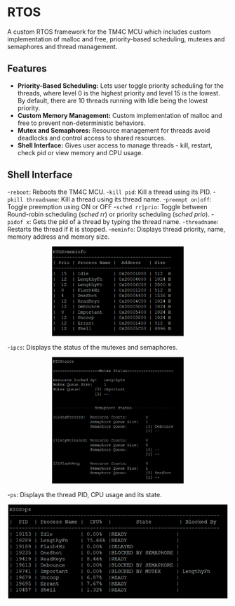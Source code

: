 # RTOS
A custom RTOS framework for the TM4C MCU which includes custom implementation of malloc and free, priority-based scheduling, mutexes and semaphores and thread management.

## Features 
- **Priority-Based Scheduling:** Lets user toggle priority scheduling for the threads, where level 0 is the highest priority and level 15 is the lowest. By default, there are 10 threads running with Idle being the lowest priority.
- **Custom Memory Management:** Custom implementation of malloc and free to prevent non-deterministic behaviors.
- **Mutex and Semaphores:** Resource management for threads avoid deadlocks and control access to shared resources.  
- **Shell Interface:** Gives user access to manage threads - kill, restart, check pid or view memory and CPU usage.

  
## Shell Interface
-`reboot`: Reboots the TM4C MCU. 
-`kill pid`: Kill a thread using its PID.
-`pkill threadname`: Kill a thread using its thread name.
-`preempt on|off`: Toggle preemption using ON or OFF
-`sched rr|prio`: Toggle between Round-robin scheduling (_sched rr_) or priority scheduling (_sched prio_). 
-`pidof x`: Gets the pid of a thread by typing the thread name.
-`threadname`: Restarts the thread if it is stopped.
-`meminfo`: Displays thread priority, name, memory address and memory size.
<p align = center> <img src = "Documentation/meminfo.png" width="300" > </p>

-`ipcs`: Displays the status of the mutexes and semaphores.
<p align = center> <img src = "Documentation/ipcs.png" width="300" > </p>

-`ps`: Displays the thread PID, CPU usage and its state.
<p align = center> <img src = "Documentation/ps_command.png" width="500" ></p>

